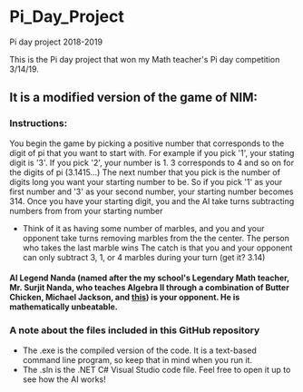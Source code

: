 # Pi_Day_Project
Pi day project 2018-2019

This is the Pi day project that won my Math teacher's Pi day competition 3/14/19.

## It is a modified version of the game of NIM:
### Instructions:
You begin the game by picking a positive number that corresponds to the digit of pi that you want to start with.
For example if you pick '1', your stating digit is '3'. If you pick '2', your number is 1. 3 corresponds to 4 and so on for the digits of pi (3.1415...)
The next number that you pick is the number of digits long you want your starting number to be. So if you pick '1' as your first number and '3' as your second number, your starting number becomes 314.
Once you have your starting digit, you and the AI take turns subtracting numbers from from your starting number
* Think of it as having some number of marbles, and you and your opponent take turns removing marbles from the the center. The person who takes the last marble wins
The catch is that you and your opponent can only subtract 3, 1, or 4 marbles during your turn (get it? 3.14)

#### AI Legend Nanda (named after the my school's Legendary Math teacher, Mr. Surjit Nanda, who teaches Algebra II through a combination of Butter Chicken, Michael Jackson, and [this](https://www.youtube.com/watch?v=vTIIMJ9tUc8)) is your opponent. He is mathematically unbeatable.


### A note about the files included in this GitHub repository
* The .exe is the compiled version of the code. It is a text-based command line program, so keep that in mind when you run it.
* The .sln is the .NET C# Visual Studio code file. Feel free to open it up to see how the AI works!
